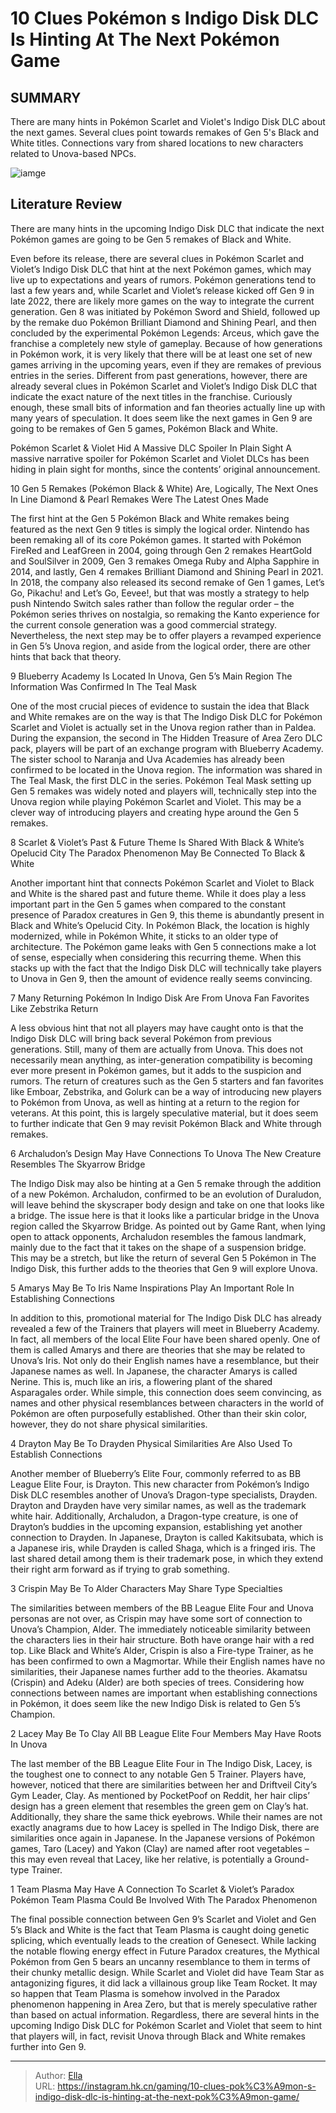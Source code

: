 # 10 Clues Pokémon s Indigo Disk DLC Is Hinting At The Next Pokémon Game


## SUMMARY 


 There are many hints in Pokémon Scarlet and Violet&#39;s Indigo Disk DLC about the next games. 
 Several clues point towards remakes of Gen 5&#39;s Black and White titles. 
 Connections vary from shared locations to new characters related to Unova-based NPCs. 

![iamge](https://static1.srcdn.com/wordpress/wp-content/uploads/2023/10/pokemon-indigo-disk-hints-gen-5-remakes.jpg)

## Literature Review

There are many hints in the upcoming Indigo Disk DLC that indicate the next Pokémon games are going to be Gen 5 remakes of Black and White.




Even before its release, there are several clues in Pokémon Scarlet and Violet’s Indigo Disk DLC that hint at the next Pokémon games, which may live up to expectations and years of rumors. Pokémon generations tend to last a few years and, while Scarlet and Violet’s release kicked off Gen 9 in late 2022, there are likely more games on the way to integrate the current generation. Gen 8 was initiated by Pokémon Sword and Shield, followed up by the remake duo Pokémon Brilliant Diamond and Shining Pearl, and then concluded by the experimental Pokémon Legends: Arceus, which gave the franchise a completely new style of gameplay.
Because of how generations in Pokémon work, it is very likely that there will be at least one set of new games arriving in the upcoming years, even if they are remakes of previous entries in the series. Different from past generations, however, there are already several clues in Pokémon Scarlet and Violet’s Indigo Disk DLC that indicate the exact nature of the next titles in the franchise. Curiously enough, these small bits of information and fan theories actually line up with many years of speculation. It does seem like the next games in Gen 9 are going to be remakes of Gen 5 games, Pokémon Black and White.
            
 
 Pokémon Scarlet &amp; Violet Hid A Massive DLC Spoiler In Plain Sight 
A massive narrative spoiler for Pokémon Scarlet and Violet DLCs has been hiding in plain sight for months, since the contents’ original announcement. 













 








 10  Gen 5 Remakes (Pokémon Black &amp; White) Are, Logically, The Next Ones In Line 
Diamond &amp; Pearl Remakes Were The Latest Ones Made


 







The first hint at the Gen 5 Pokémon Black and White remakes being featured as the next Gen 9 titles is simply the logical order. Nintendo has been remaking all of its core Pokémon games. It started with Pokémon FireRed and LeafGreen in 2004, going through Gen 2 remakes HeartGold and SoulSilver in 2009, Gen 3 remakes Omega Ruby and Alpha Sapphire in 2014, and lastly, Gen 4 remakes Brilliant Diamond and Shining Pearl in 2021.
In 2018, the company also released its second remake of Gen 1 games, Let’s Go, Pikachu! and Let’s Go, Eevee!, but that was mostly a strategy to help push Nintendo Switch sales rather than follow the regular order – the Pokémon series thrives on nostalgia, so remaking the Kanto experience for the current console generation was a good commercial strategy. Nevertheless, the next step may be to offer players a revamped experience in Gen 5’s Unova region, and aside from the logical order, there are other hints that back that theory.





 9  Blueberry Academy Is Located In Unova, Gen 5’s Main Region 
The Information Was Confirmed In The Teal Mask


 







One of the most crucial pieces of evidence to sustain the idea that Black and White remakes are on the way is that The Indigo Disk DLC for Pokémon Scarlet and Violet is actually set in the Unova region rather than in Paldea. During the expansion, the second in The Hidden Treasure of Area Zero DLC pack, players will be part of an exchange program with Blueberry Academy.
The sister school to Naranja and Uva Academies has already been confirmed to be located in the Unova region. The information was shared in The Teal Mask, the first DLC in the series. Pokémon Teal Mask setting up Gen 5 remakes was widely noted and players will, technically step into the Unova region while playing Pokémon Scarlet and Violet. This may be a clever way of introducing players and creating hype around the Gen 5 remakes.





 8  Scarlet &amp; Violet’s Past &amp; Future Theme Is Shared With Black &amp; White’s Opelucid City 
The Paradox Phenomenon May Be Connected To Black &amp; White
        

Another important hint that connects Pokémon Scarlet and Violet to Black and White is the shared past and future theme. While it does play a less important part in the Gen 5 games when compared to the constant presence of Paradox creatures in Gen 9, this theme is abundantly present in Black and White’s Opelucid City.
In Pokémon Black, the location is highly modernized, while in Pokémon White, it sticks to an older type of architecture. The Pokémon game leaks with Gen 5 connections make a lot of sense, especially when considering this recurring theme. When this stacks up with the fact that the Indigo Disk DLC will technically take players to Unova in Gen 9, then the amount of evidence really seems convincing.





 7  Many Returning Pokémon In Indigo Disk Are From Unova 
Fan Favorites Like Zebstrika Return


 







A less obvious hint that not all players may have caught onto is that the Indigo Disk DLC will bring back several Pokémon from previous generations. Still, many of them are actually from Unova. This does not necessarily mean anything, as inter-generation compatibility is becoming ever more present in Pokémon games, but it adds to the suspicion and rumors.
The return of creatures such as the Gen 5 starters and fan favorites like Emboar, Zebstrika, and Golurk can be a way of introducing new players to Pokémon from Unova, as well as hinting at a return to the region for veterans. At this point, this is largely speculative material, but it does seem to further indicate that Gen 9 may revisit Pokémon Black and White through remakes.





 6  Archaludon’s Design May Have Connections To Unova 
The New Creature Resembles The Skyarrow Bridge
        

The Indigo Disk may also be hinting at a Gen 5 remake through the addition of a new Pokémon. Archaludon, confirmed to be an evolution of Duraludon, will leave behind the skyscraper body design and take on one that looks like a bridge. The issue here is that it looks like a particular bridge in the Unova region called the Skyarrow Bridge.
As pointed out by Game Rant, when lying open to attack opponents, Archaludon resembles the famous landmark, mainly due to the fact that it takes on the shape of a suspension bridge. This may be a stretch, but like the return of several Gen 5 Pokémon in The Indigo Disk, this further adds to the theories that Gen 9 will explore Unova.





 5  Amarys May Be   To Iris 
Name Inspirations Play An Important Role In Establishing Connections
        

In addition to this, promotional material for The Indigo Disk DLC has already revealed a few of the Trainers that players will meet in Blueberry Academy. In fact, all members of the local Elite Four have been shared openly. One of them is called Amarys and there are theories that she may be related to Unova’s Iris. Not only do their English names have a resemblance, but their Japanese names as well.
In Japanese, the character Amarys is called Nerine. This is, much like an iris, a flowering plant of the shared Asparagales order. While simple, this connection does seem convincing, as names and other physical resemblances between characters in the world of Pokémon are often purposefully established. Other than their skin color, however, they do not share physical similarities.





 4  Drayton May Be   To Drayden 
Physical Similarities Are Also Used To Establish Connections
        

Another member of Blueberry’s Elite Four, commonly referred to as BB League Elite Four, is Drayton. This new character from Pokémon’s Indigo Disk DLC resembles another of Unova’s Dragon-type specialists, Drayden. Drayton and Drayden have very similar names, as well as the trademark white hair.
Additionally, Archaludon, a Dragon-type creature, is one of Drayton’s buddies in the upcoming expansion, establishing yet another connection to Drayden. In Japanese, Drayton is called Kakitsubata, which is a Japanese iris, while Drayden is called Shaga, which is a fringed iris. The last shared detail among them is their trademark pose, in which they extend their right arm forward as if trying to grab something.





 3  Crispin May Be   To Alder 
  Characters May Share Type Specialties
        

The similarities between members of the BB League Elite Four and Unova personas are not over, as Crispin may have some sort of connection to Unova’s Champion, Alder. The immediately noticeable similarity between the characters lies in their hair structure. Both have orange hair with a red top. Like Black and White’s Alder, Crispin is also a Fire-type Trainer, as he has been confirmed to own a Magmortar.
While their English names have no similarities, their Japanese names further add to the theories. Akamatsu (Crispin) and Adeku (Alder) are both species of trees. Considering how connections between names are important when establishing connections in Pokémon, it does seem like the new Indigo Disk is related to Gen 5’s Champion.





 2  Lacey May Be   To Clay 
All BB League Elite Four Members May Have Roots In Unova
        

The last member of the BB League Elite Four in The Indigo Disk, Lacey, is the toughest one to connect to any notable Gen 5 Trainer. Players have, however, noticed that there are similarities between her and Driftveil City’s Gym Leader, Clay. As mentioned by PocketPoof on Reddit, her hair clips’ design has a green element that resembles the green gem on Clay’s hat. Additionally, they share the same thick eyebrows.
While their names are not exactly anagrams due to how Lacey is spelled in The Indigo Disk, there are similarities once again in Japanese. In the Japanese versions of Pokémon games, Taro (Lacey) and Yakon (Clay) are named after root vegetables – this may even reveal that Lacey, like her relative, is potentially a Ground-type Trainer.





 1  Team Plasma May Have A Connection To Scarlet &amp; Violet’s Paradox Pokémon 
Team Plasma Could Be Involved With The Paradox Phenomenon
        

The final possible connection between Gen 9’s Scarlet and Violet and Gen 5’s Black and White is the fact that Team Plasma is caught doing genetic splicing, which eventually leads to the creation of Genesect. While lacking the notable flowing energy effect in Future Paradox creatures, the Mythical Pokémon from Gen 5 bears an uncanny resemblance to them in terms of their chunky metallic design.
While Scarlet and Violet did have Team Star as antagonizing figures, it did lack a villainous group like Team Rocket. It may so happen that Team Plasma is somehow involved in the Paradox phenomenon happening in Area Zero, but that is merely speculative rather than based on actual information. Regardless, there are several hints in the upcoming Indigo Disk DLC for Pokémon Scarlet and Violet that seem to hint that players will, in fact, revisit Unova through Black and White remakes further into Gen 9.


---

> Author: [Ella](https://instagram.hk.cn/)  
> URL: https://instagram.hk.cn/gaming/10-clues-pok%C3%A9mon-s-indigo-disk-dlc-is-hinting-at-the-next-pok%C3%A9mon-game/  

